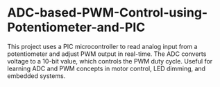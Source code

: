 # ADC-based-PWM-Control-using-Potentiometer-and-PIC
This project uses a PIC microcontroller to read analog input from a potentiometer and adjust PWM output in real-time. The ADC converts voltage to a 10-bit value, which controls the PWM duty cycle. Useful for learning ADC and PWM concepts in motor control, LED dimming, and embedded systems.
